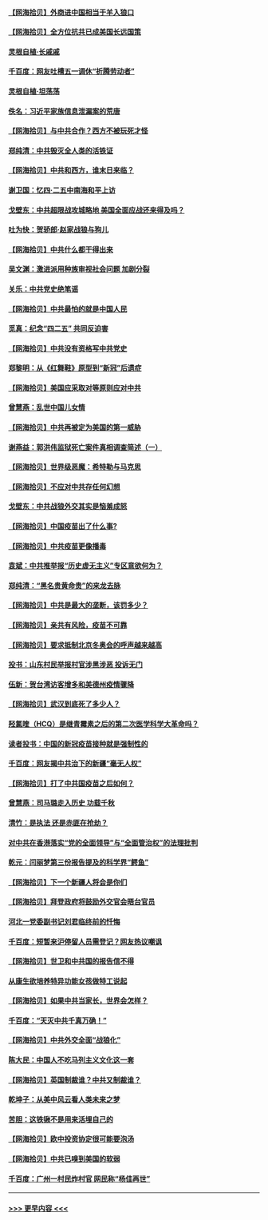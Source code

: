 #### [【网海拾贝】外商进中国相当于羊入狼口](../pages/nsc993/n12908274.md?t=04281301) 
#### [【网海拾贝】全方位抗共已成美国长远国策](../pages/nsc993/n12906878.md?t=04281301) 
#### [灵根自植‧长戚戚](../pages/nsc993/n12905585.md?t=04281301) 
#### [千百度：网友吐槽五一调休“折腾劳动者”](../pages/nsc993/n12905934.md?t=04281301) 
#### [灵根自植‧坦荡荡](../pages/nsc993/n12905562.md?t=04281301) 
#### [佚名：习近平家族信息泄漏案的荒唐](../pages/nsc993/n12904705.md?t=04281301) 
#### [【网海拾贝】与中共合作？西方不被玩死才怪](../pages/nsc993/n12903873.md?t=04281301) 
#### [郑纯清：中共毁灭全人类的活铁证](../pages/nsc993/n12903785.md?t=04281301) 
#### [【网海拾贝】中共和西方，谁末日来临？](../pages/nsc993/n12903482.md?t=04281301) 
#### [谢卫国：忆四‧二五中南海和平上访](../pages/nsc993/n12902192.md?t=04281301) 
#### [戈壁东：中共超限战攻城略地 美国全面应战还来得及吗？](../pages/nsc993/n12902297.md?t=04281301) 
#### [吐为快：贺骄郎‧赵家战狼与狗儿](../pages/nsc993/n12902280.md?t=04281301) 
#### [【网海拾贝】中共什么都干得出来](../pages/nsc993/n12897500.md?t=04281301) 
#### [吴文渊：激进派用种族审视社会问题 加剧分裂](../pages/nsc993/n12893881.md?t=04281301) 
#### [关乐：中共党史绝笔谣](../pages/nsc993/n12897270.md?t=04281301) 
#### [【网海拾贝】中共最怕的就是中国人民](../pages/nsc993/n12894705.md?t=04281301) 
#### [觅真：纪念“四二五” 共同反迫害](../pages/nsc993/n12894553.md?t=04281301) 
#### [【网海拾贝】中共没有资格写中共党史](../pages/nsc993/n12892231.md?t=04281301) 
#### [郑黎明：从《红舞鞋》原型到“新冠”后遗症](../pages/nsc993/n12890469.md?t=04281301) 
#### [【网海拾贝】美国应采取对等原则应对中共](../pages/nsc993/n12889176.md?t=04281301) 
#### [曾慧燕：乱世中国儿女情](../pages/nsc993/n12887931.md?t=04281301) 
#### [【网海拾贝】中共再被定为美国的第一威胁](../pages/nsc993/n12887580.md?t=04281301) 
#### [谢燕益：郭洪伟监狱死亡案件真相调查简述（一）](../pages/nsc993/n12885648.md?t=04281301) 
#### [【网海拾贝】世界级恶魔：希特勒与马克思](../pages/nsc993/n12884062.md?t=04281301) 
#### [【网海拾贝】不应对中共存任何幻想](../pages/nsc993/n12881460.md?t=04281301) 
#### [戈壁东：中共战狼外交其实是恼羞成怒](../pages/nsc993/n12880392.md?t=04281301) 
#### [【网海拾贝】中国疫苗出了什么事?](../pages/nsc993/n12879124.md?t=04281301) 
#### [【网海拾贝】中共疫苗更像播毒](../pages/nsc993/n12876631.md?t=04281301) 
#### [袁斌：中共推举报“历史虚无主义”专区意欲何为？](../pages/nsc993/n12876530.md?t=04281301) 
#### [郑纯清：“黑名贵黄命贵”的来龙去脉](../pages/nsc993/n12875589.md?t=04281301) 
#### [【网海拾贝】中共是最大的垄断，该罚多少？](../pages/nsc993/n12874006.md?t=04281301) 
#### [【网海拾贝】亲共有风险，疫苗不可靠](../pages/nsc993/n12872224.md?t=04281301) 
#### [【网海拾贝】要求抵制北京冬奥会的呼声越来越高](../pages/nsc993/n12868962.md?t=04281301) 
#### [投书：山东村民举报村官涉黑涉恶 投诉无门](../pages/nsc993/n12869726.md?t=04281301) 
#### [伍新：贺台湾访客增多和美德州疫情骤降](../pages/nsc993/n12865651.md?t=04281301) 
#### [【网海拾贝】武汉到底死了多少人？](../pages/nsc993/n12863707.md?t=04281301) 
#### [羟氯喹（HCQ）是继青霉素之后的第二次医学科学大革命吗？](../pages/nsc993/n12638564.md?t=04281301) 
#### [读者投书：中国的新冠疫苗接种就是强制性的](../pages/nsc993/n12859932.md?t=04281301) 
#### [千百度：网友揭中共治下的新疆“毫无人权”](../pages/nsc993/n12858385.md?t=04281301) 
#### [【网海拾贝】打了中共国疫苗之后如何？](../pages/nsc993/n12857866.md?t=04281301) 
#### [曾慧燕：司马璐走入历史 功载千秋](../pages/nsc993/n12856996.md?t=04281301) 
#### [清竹：是执法 还是赤匪在抢劫？](../pages/nsc993/n12856952.md?t=04281301) 
#### [对中共在香港落实“党的全面领导”与“全面管治权”的法理批判](../pages/nsc993/n12856929.md?t=04281301) 
#### [乾元：闫丽梦第三份报告提及的科学界“鳄鱼”](../pages/nsc993/n12855985.md?t=04281301) 
#### [【网海拾贝】下一个新疆人将会是你们](../pages/nsc993/n12855864.md?t=04281301) 
#### [【网海拾贝】拜登政府将鼓励外交官会晤台官员](../pages/nsc993/n12853615.md?t=04281301) 
#### [河北一党委副书记刘君临终前的忏悔](../pages/nsc993/n12849420.md?t=04281301) 
#### [千百度：短暂来沪停留人员需登记？网友热议嘲讽](../pages/nsc993/n12853497.md?t=04281301) 
#### [【网海拾贝】世卫和中共国的报告信不得](../pages/nsc993/n12850902.md?t=04281301) 
#### [从康生欲培养特异功能女孩做特工说起](../pages/nsc993/n12849289.md?t=04281301) 
#### [【网海拾贝】如果中共当家长，世界会怎样？](../pages/nsc993/n12848436.md?t=04281301) 
#### [千百度：“天灭中共千真万确！”](../pages/nsc993/n12845659.md?t=04281301) 
#### [【网海拾贝】中共外交全面“战狼化”](../pages/nsc993/n12845607.md?t=04281301) 
#### [陈大民：中国人不吃马列主义文化这一套](../pages/nsc993/n12842496.md?t=04281301) 
#### [【网海拾贝】英国制裁谁？中共又制裁谁？](../pages/nsc993/n12840909.md?t=04281301) 
#### [乾坤子：从美中风云看人类未来之梦](../pages/nsc993/n12840590.md?t=04281301) 
#### [苦胆：这铁锹不是用来活埋自己的](../pages/nsc993/n12839512.md?t=04281301) 
#### [【网海拾贝】欧中投资协定很可能要泡汤](../pages/nsc993/n12835122.md?t=04281301) 
#### [【网海拾贝】中共已嗅到美国的软弱](../pages/nsc993/n12832411.md?t=04281301) 
#### [千百度：广州一村民炸村官 网民称“杨佳再世”](../pages/nsc993/n12832380.md?t=04281301) 

----
#### [ >>> 更早内容 <<< ](../indexes/nsc993-earlier.md)
